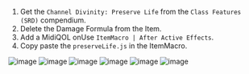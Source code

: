 1. Get the `Channel Divinity: Preserve Life` from the `Class Features (SRD)` compendium.
2. Delete the Damage Formula from the Item.
3. Add a MidiQOL onUse `ItemMacro | After Active Effects`.
4. Copy paste the `preserveLife.js` in the ItemMacro.

![image](https://user-images.githubusercontent.com/7237090/220684111-109a3815-5a1f-49c2-93ff-321df8cea725.png)
![image](https://user-images.githubusercontent.com/7237090/220701337-e9d9e60a-5896-4460-8f00-e7b255444d6c.png)
![image](https://user-images.githubusercontent.com/7237090/220701407-6834d5b5-671d-44a0-bb6e-3e2089bb650c.png)
![image](https://user-images.githubusercontent.com/7237090/220701480-62cc16f9-e12b-4ae6-b06e-5a3ee2f60969.png)
![image](https://user-images.githubusercontent.com/7237090/220701553-ea42e2f5-603c-48d2-9e8f-2c3fdcf6e38b.png)
![image](https://user-images.githubusercontent.com/7237090/220701639-14b1a9dd-1a02-4e1f-97ca-c19d2c2d3c44.png)
